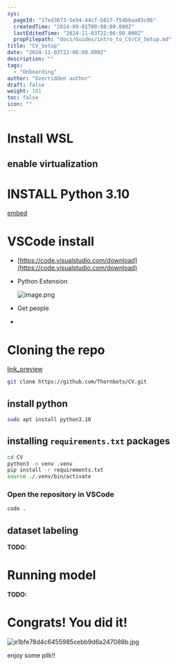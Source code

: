 ```yaml
---
sys:
  pageId: "17ed3673-5e94-44cf-b817-f54bbaa03c06"
  createdTime: "2024-09-01T00:08:00.000Z"
  lastEditedTime: "2024-11-03T22:06:00.000Z"
  propFilepath: "docs/Guides/intro_to_CV/CV_Setup.md"
title: "CV_Setup"
date: "2024-11-03T22:06:00.000Z"
description: ""
tags:
  - "Onboarding"
author: "Overridden author"
draft: false
weight: 161
toc: false
icon: ""
---
```


# Install WSL

## enable virtualization

# INSTALL Python 3.10

[embed](https://www.rose-hulman.edu/class/csse/csse132/2425a/labs/prelab1-wsl2.html)

# VSCode install

- [https://code.visualstudio.com/download](https://code.visualstudio.com/download)
- Python Extension

	![image.png](https://prod-files-secure.s3.us-west-2.amazonaws.com/d518164a-d88e-44d1-a4ee-3adb3bd8bce0/d82b6650-a5e4-4d3c-b8c9-93d817dae00e/image.png?X-Amz-Algorithm=AWS4-HMAC-SHA256&X-Amz-Content-Sha256=UNSIGNED-PAYLOAD&X-Amz-Credential=ASIAZI2LB466VTDEVIGW%2F20250226%2Fus-west-2%2Fs3%2Faws4_request&X-Amz-Date=20250226T131702Z&X-Amz-Expires=3600&X-Amz-Security-Token=IQoJb3JpZ2luX2VjECQaCXVzLXdlc3QtMiJHMEUCIQChGRyC86VtRUiIt0H3KprW2CzNeMM%2BKo1pY1v%2BW0m%2B6AIgZSJ1rOobcRynjdMFR3W2pc5FaP%2FzFcfkOAJlTmhY6BUq%2FwMIXRAAGgw2Mzc0MjMxODM4MDUiDDJLh1BBNoMmN7gCOircA0EOMuiLcTVCI4RUS8%2B0lDXUP4ksb3r1P3XJnVFjk42%2FvqezPJog6pWMKH7yhKFsJuyITzHYj5V9GkyJEoTyQQ2%2BI%2Fsm1QmdHgERGT3mDNpEqAYFtyT%2FhqREq8qh78K%2B9%2FtBFyWbXd5o6KkzspKuP5ga2%2FJTWn5l71%2Bp3nmLMJPzrcfFmB66nIdzVSt0D2OQtPJ6LORRJ1COSZg8diiciS1Nb8wTi1A0km7Wt4dyHmH7vYB99%2F8HoaG3yRepZp%2FsMoaFDgky9Z6UPGBzbUTTtRHNMiJ4%2FeozsukuI0OHWESq%2BjPd%2B7uhLEpTVcTpW%2F17YilTeZskSjccbrB4YG5HLBAEEbQOhXoZH%2Fu%2BlBClU1QKmIYaJIM0nBVUnC0EViCYI5P93SrXoooRXsUFruhh%2BaZDolZs6QQnKZV5XqvitP1Cc95MR4szB2BxNra7oUItQs8WVV4uB%2FKUvBbOd9avG7t3tilJzVFz9cF8c%2B7xaZgQjkbtcpPcot5SQ5MkVc%2BdvRxyOrzt8cJsnL9Ymd%2BIsVAMj882Q5lbPQqUPK5WYFNkpAU4KcCZ8k4R5XXuF7HU13HTGsI6DUXeVeW1Dn2W%2BrQkjonNMlzZTiENf%2BVfuIoyxzJqZ%2B9ScvdlIHayMO%2BH%2FL0GOqUBhWZUaJxtVrcSVp3Y3owrThNRC0fbEve61AzlqTWkk%2B5Ha0puTh99pI%2F9gtAZ0z9udC5imPiiwnbjWcRI4MyQT9qa1HVUYR%2BJzdm16Ez4VSWZpeP0m6uR8jYSUhdFb0jnDzx0QHfwdESz6Vt9ndeYT7RrACXHUV%2Fc6YoPMX6S%2FRlY3%2B6Pgz5llYcqB%2FRmgXIct6pR46qZahjdQYRaPVJM19ES3de1&X-Amz-Signature=d7b77dcd8fc3dc545019cbabfac31a7554df97d4210c0d3afde3960a98df5385&X-Amz-SignedHeaders=host&x-id=GetObject)
- Get people
- 

# Cloning the repo

[link_preview](https://github.com/Thornbots/CV/)

```bash
git clone https://github.com/Thornbots/CV.git
```

## install python

```bash
sudo apt install python3.10
```

## installing `requirements.txt` packages

```bash
cd CV
python3 -m venv .venv
pip install -r requirements.txt
source ./.venv/bin/activate
```

### Open the repository in VSCode

```bash
code .
```

## dataset labeling  

**TODO:**

# Running model

**TODO:**

# Congrats! You did it!

![e1bfe78d4c6455985cebb9d6a247088b.jpg](https://prod-files-secure.s3.us-west-2.amazonaws.com/d518164a-d88e-44d1-a4ee-3adb3bd8bce0/7d1ce04e-65d6-40c8-814d-754280e9515a/e1bfe78d4c6455985cebb9d6a247088b.jpg?X-Amz-Algorithm=AWS4-HMAC-SHA256&X-Amz-Content-Sha256=UNSIGNED-PAYLOAD&X-Amz-Credential=ASIAZI2LB466YFZYRDYA%2F20250226%2Fus-west-2%2Fs3%2Faws4_request&X-Amz-Date=20250226T131701Z&X-Amz-Expires=3600&X-Amz-Security-Token=IQoJb3JpZ2luX2VjECQaCXVzLXdlc3QtMiJHMEUCIQD438rHfK46MaX%2BZquPNn4t693m8Q3antkD34%2B4tnT7swIgW9zXjUbglmgLrJcPgiER06qnP24xixjXWPQxiVKmNPIq%2FwMIXRAAGgw2Mzc0MjMxODM4MDUiDFYMZ8bg65y%2Bj65LwircA6Z4ca%2B%2BvOkh%2BGVzEkDIoaLiZ7Gbf71PT5xWgfTUUtijaVPJGkn9AbAkH04gOMCHkujxZAl0FL11zmNkx3Z38mklyyc%2FP5Y7CjtrRP2%2BVLBkD%2FW6Q01MajkcBioW7swv1P%2FXMx2%2FTHlDMH2bOrQroNI76b8V4O4oM1wSSTal%2BaZQ28Y6ECgqo%2BsMUkCtpP1fY4Ju0ukbAYsRMRbEmY5%2BoUqOnOZ9Mc7LUlAQL2mc%2BycAsLQbN8wzsQpSra0aRjpudL%2Fl%2Bfcq9lapXd7%2BJ5vml9COgaQA0Tp2c9%2BIEHU%2BqDRDcaO%2BfzP%2B1cQuIVSe4YOFZQ5aHKemPB8l2J4ivxDY0ccUgKrhQDfX28dw1YliseYp34eiZMoehtkrnpNrkySkAoiqCcXu7t1sGb5JEim1GUyugEURg7TfovC%2BZiJXSVrGNmDgp8y3FjlYIvYCtRg4HFRyGDPQhSQx09SkT8mHjGxFz3K6hqQrpteYzvmczkHIjGiPeQA%2F1UMtaT2JWMAbbkNbSQm%2FSZoEB2X2XCPxnQN7DVA8bhc8Jhenn0QihuB2TeEkA%2FJv1NjFf2D5h%2Futkviz7TYQP40hdCXKaNLqkB36MnNjG4f%2B0Y8ENgxr9wNO%2FfOvlWfPJcvs1gMtMPiH%2FL0GOqUBnrcrvxmPf8p2TAiYOcgJWqIK3AV8pPZ9idAMXqUbaNAup00yy0RCbVDDa37RYptzMVU%2FNgbygz2dIw4dabs%2F02tLf%2FhkvY3JocA%2FsspeIvTwxkN9xy%2FBrXJoWbjDBUB%2BWwUL90chMnzu%2F6H2LZitDfrfvOUol2NXvBTL5%2FcBEQHEjOqtvBUymE8%2Bz7SXDExhL%2FPdirxrOojWZSGi5cpizS%2FGtZX7&X-Amz-Signature=76350e1e21763b4fb4388a6e29a71f7b4aaa69a20f3db38c7615161176934ef7&X-Amz-SignedHeaders=host&x-id=GetObject)

enjoy some pilk!!

